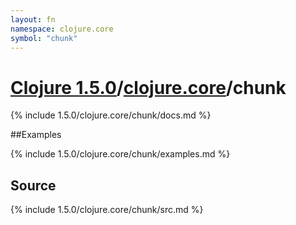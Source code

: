 ```yaml
---
layout: fn
namespace: clojure.core
symbol: "chunk"
---
```


# [Clojure 1.5.0](../../)/[clojure.core](../)/chunk

{% include 1.5.0/clojure.core/chunk/docs.md %}

##Examples

{% include 1.5.0/clojure.core/chunk/examples.md %}
## Source
{% include 1.5.0/clojure.core/chunk/src.md %}

